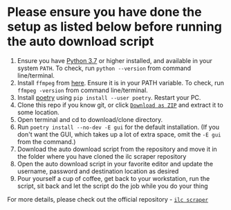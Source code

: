 # Please ensure you have done the setup as listed below before running the auto download script

1. Ensure you have [Python 3.7](https://www.python.org/downloads/) or higher installed, and available in your system `PATH`. To check, run `python --version` from command line/terminal.
2. Install `ffmpeg` from [here](http://ffmpeg.org/download.html). Ensure it is in your PATH variable. To check, run `ffmpeg -version` from command line/terminal.
3. Install [poetry](https://github.com/sdispater/poetry) using `pip install --user poetry`. Restart your PC.
4. Clone this repo if you know git, or click [`Download as ZIP`](https://github.com/iamkroot/ilc-scraper/archive/master.zip) and extract it to some location.
5. Open terminal and cd to download/clone directory.
6. Run `poetry install --no-dev -E gui` for the default installation. (If you don't want the GUI, which takes up a lot of extra space, omit the `-E gui` from the command.)
7. Download the auto download script from the repository and move it in the folder where you have cloned the ilc scraper repository
8. Open the auto download script in your favorite editor and update the username, password and destination location as desired
9. Pour yourself a cup of coffee, get back to your workstation, run the script, sit back and let the script do the job while you do your thing

For more details, please check out the official repository - [`ilc scraper`](https://github.com/iamkroot/ilc-scraper)

